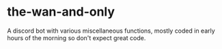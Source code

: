 # the-wan-and-only
A discord bot with various miscellaneous functions, mostly coded in early hours of the morning so don't expect great code.
